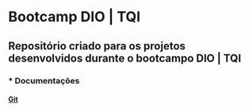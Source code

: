 # Bootcamp DIO | TQI
## Repositório criado para os projetos desenvolvidos durante o bootcampo DIO | TQI

### * Documentações
#### [Git](https://git-scm.com/docs/git/pt_BR)
